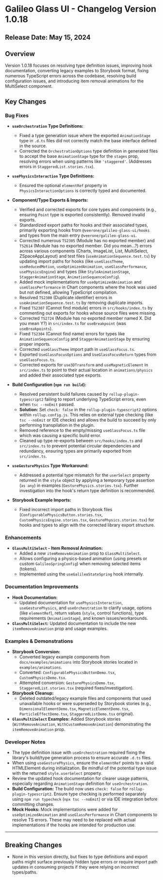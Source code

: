 # Galileo Glass UI - Changelog Version 1.0.18

## Release Date: May 15, 2024

## Overview

Version 1.0.18 focuses on resolving type definition issues, improving hook documentation, converting legacy examples to Storybook format, fixing numerous TypeScript errors across the codebase, resolving build configuration issues, and introducing item removal animations for the MultiSelect component.

## Key Changes

### Bug Fixes

-   **`useOrchestration` Type Definitions:**
    -   Fixed a type generation issue where the exported `AnimationStage` type in `.d.ts` files did not correctly match the base interface defined in the source.
    -   Corrected the `OrchestrationOptions` type definition in generated files to accept the base `AnimationStage` type for the `stages` prop, resolving errors when using patterns like `'staggered'`. (Addresses errors in `StaggeredList.stories.tsx`).

-   **`usePhysicsInteraction` Type Definitions:** 
    -   Ensured the optional `elementRef` property in `PhysicsInteractionOptions` is correctly typed and documented.

-   **Component/Type Exports & Imports:** 
    -   Verified and corrected exports for core types and components (e.g., ensuring `Point` type is exported consistently). Removed invalid exports.
    -   Standardized export paths for hooks and their associated types, primarily exporting hooks from `@veerone/galileo-glass-ui/hooks` and types from the main entry `@veerone/galileo-glass-ui`.
    -   Corrected numerous `TS2305` (Module has no exported member) and `TS2614` (Module has no exported member. Did you mean...?) errors across various components (Charts, ImageList, List, MultiSelect, ZSpaceAppLayout) and test files (`useAnimationSequence.test.ts`) by updating import paths for hooks (like `useGlassTheme`, `useReducedMotion`, `useOptimizedAnimation`, `useGlassPerformance`, `usePhysicsEngine`) and types (like `StyleAnimationStage`, `StaggerAnimationStage`, `AnimationSequenceConfig`).
    -   Added mock implementations for `useOptimizedAnimation` and `useGlassPerformance` in Chart components where the hook was used but not defined, allowing TypeScript compilation.
    -   Resolved `TS2300` (Duplicate identifier) errors in `useAnimationSequence.test.ts` by removing duplicate imports.
    -   Fixed `TS2307` (Cannot find module) errors in `src/hooks/index.ts` by commenting out exports for hooks whose source files were missing.
    -   Corrected `TS2724` (Module has no exported member named X. Did you mean Y?) in `src/index.ts` for `useBreakpoint` (was `useBreakpoints`).
    -   Fixed `TS2304` (Cannot find name) errors for types like `AnimationSequenceConfig` and `StaggerAnimationStage` by ensuring proper imports.
    -   Corrected `useGlassTheme` import path in `useGlassFocus.ts`.
    -   Exported `UseGlassFocusOptions` and `UseGlassFocusReturn` types from `useGlassFocus.ts`.
    -   Corrected exports for `use3DTransform` and `useMagneticElement` in `src/index.ts` to point to their actual location in `animations/physics` and added their associated type exports.

-   **Build Configuration (`npm run build`):**
    -   Resolved persistent build failures caused by `rollup-plugin-typescript2` failing to report underlying TypeScript errors, even when `tsc --noEmit` passed.
    -   **Solution:** Set `check: false` in the `rollup-plugin-typescript2` options within `rollup.config.js`. This relies on external type checking (like `tsc --noEmit` or IDE checks) and allows the build to succeed by only performing transpilation in the plugin.
    -   Removed reference to the empty/missing `useGlassFocus.ts` file which was causing a specific build error.
    -   Cleaned up type re-exports between `src/hooks/index.ts` and `src/index.ts` to prevent potential circular dependencies and redundancy, ensuring types are primarily exported from `src/index.ts`.

-   **`useGesturePhysics` Type Workaround:**
    -   Addressed a potential type mismatch for the `userSelect` property returned in the `style` object by applying a temporary type assertion (`as any`) in examples (`GesturePhysics.stories.tsx`). Further investigation into the hook's return type definition is recommended.

-   **Storybook Example Imports:**
    -   Fixed incorrect import paths in Storybook files (`ConfigurablePhysicsButton.stories.tsx`, `CustomPhysicsEngine.stories.tsx`, `GesturePhysics.stories.tsx`) for hooks and types to align with the corrected library export structure.

### Enhancements

-   **`GlassMultiSelect` - Item Removal Animation:**
    -   Added a new `itemRemoveAnimation` prop to `GlassMultiSelect`.
    -   Allows configuring a physics-based animation (using presets or custom `GalileoSpringConfig`) when removing selected items (tokens).
    -   Implemented using the `useGalileoStateSpring` hook internally.

### Documentation Improvements

-   **Hook Documentation:**
    -   Updated documentation for `usePhysicsInteraction`, `useGesturePhysics`, and `useOrchestration` to clarify usage, options (like `elementRef`), return values (`style`, control functions), type requirements (`AnimationStage`), and known issues/workarounds.
-   **`GlassMultiSelect`:** Updated documentation to include the new `itemRemoveAnimation` prop and usage examples.

### Examples & Demonstrations

-   **Storybook Conversion:**
    -   Converted legacy example components from `docs/examples/animations` into Storybook stories located in `examples/animations`.
    -   Converted: `ConfigurablePhysicsButtonDemo.tsx`, `CustomPhysicsDemo.tsx`.
    -   Attempted conversion: `GesturePhysicsDemo.tsx`, `StaggeredList.stories.tsx` (required fixes/investigation).
-   **Storybook Cleanup:**
    -   Deleted outdated/legacy example files and components that used unavailable hooks or were superseded by Storybook stories (e.g., `DimensionalElementDemo.tsx`, `MagneticElementDemo.tsx`, `ParticleEffectDemo.tsx`, `StaggeredListDemo.tsx` original).
-   **`GlassMultiSelect` Examples:** Added Storybook stories (`WithRemoveAnimation`, `WithCustomRemoveAnimation`) demonstrating the `itemRemoveAnimation` prop.

### Developer Notes

-   The type definition issue with `useOrchestration` required fixing the library's build/type generation process to ensure accurate `.d.ts` files.
-   When using `useGesturePhysics`, ensure the `elementRef` points to a valid HTMLElement during initialization. Be mindful of the potential type issue with the returned `style.userSelect` property.
-   Review the updated hook documentation for clearer usage patterns, especially regarding `AnimationStage` definition for `useOrchestration`.
-   **Build Configuration:** The build now uses `check: false` for `rollup-plugin-typescript2`. Ensure type checking is performed separately using `npm run typecheck` (`npx tsc --noEmit`) or via IDE integration before committing changes.
-   **Mock Hooks:** Mock implementations were added for `useOptimizedAnimation` and `useGlassPerformance` in Chart components to resolve TS errors. These may need to be replaced with actual implementations if the hooks are intended for production use.

---

## Breaking Changes

-   None in this version directly, but fixes to type definitions and export paths might surface previously hidden type errors or require import path updates in consuming projects if they were relying on incorrect types/paths.
